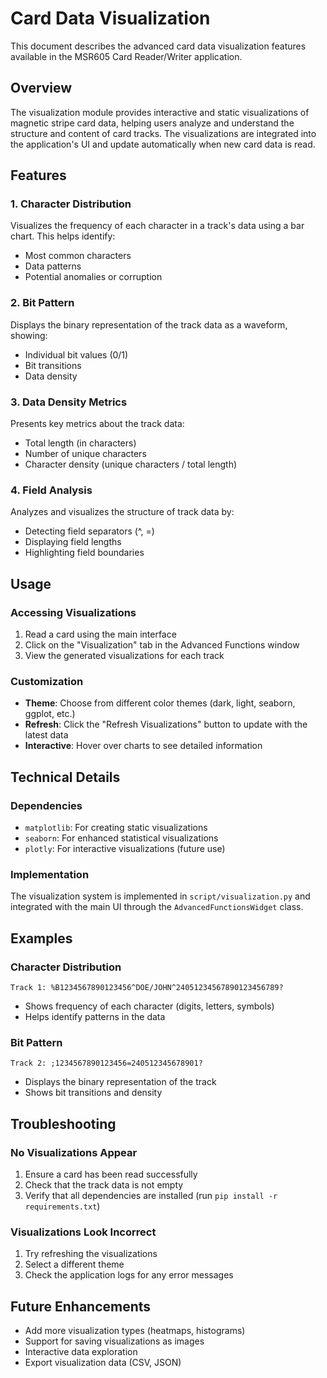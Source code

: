 # Card Data Visualization

This document describes the advanced card data visualization features available in the MSR605 Card Reader/Writer application.

## Overview

The visualization module provides interactive and static visualizations of magnetic stripe card data, helping users analyze and understand the structure and content of card tracks. The visualizations are integrated into the application's UI and update automatically when new card data is read.

## Features

### 1. Character Distribution

Visualizes the frequency of each character in a track's data using a bar chart. This helps identify:

- Most common characters
- Data patterns
- Potential anomalies or corruption

### 2. Bit Pattern

Displays the binary representation of the track data as a waveform, showing:

- Individual bit values (0/1)
- Bit transitions
- Data density

### 3. Data Density Metrics

Presents key metrics about the track data:

- Total length (in characters)
- Number of unique characters
- Character density (unique characters / total length)

### 4. Field Analysis

Analyzes and visualizes the structure of track data by:

- Detecting field separators (^, =)
- Displaying field lengths
- Highlighting field boundaries

## Usage

### Accessing Visualizations

1. Read a card using the main interface
2. Click on the "Visualization" tab in the Advanced Functions window
3. View the generated visualizations for each track

### Customization

- **Theme**: Choose from different color themes (dark, light, seaborn, ggplot, etc.)
- **Refresh**: Click the "Refresh Visualizations" button to update with the latest data
- **Interactive**: Hover over charts to see detailed information

## Technical Details

### Dependencies

- `matplotlib`: For creating static visualizations
- `seaborn`: For enhanced statistical visualizations
- `plotly`: For interactive visualizations (future use)

### Implementation

The visualization system is implemented in `script/visualization.py` and integrated with the main UI through the `AdvancedFunctionsWidget` class.

## Examples

### Character Distribution

```
Track 1: %B1234567890123456^DOE/JOHN^24051234567890123456789?
```

- Shows frequency of each character (digits, letters, symbols)
- Helps identify patterns in the data

### Bit Pattern

```
Track 2: ;1234567890123456=240512345678901?
```

- Displays the binary representation of the track
- Shows bit transitions and density

## Troubleshooting

### No Visualizations Appear

1. Ensure a card has been read successfully
2. Check that the track data is not empty
3. Verify that all dependencies are installed (run `pip install -r requirements.txt`)

### Visualizations Look Incorrect

1. Try refreshing the visualizations
2. Select a different theme
3. Check the application logs for any error messages

## Future Enhancements

- Add more visualization types (heatmaps, histograms)
- Support for saving visualizations as images
- Interactive data exploration
- Export visualization data (CSV, JSON)
